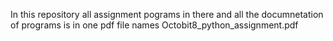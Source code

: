  
In this repository all assignment pograms in there and all the documnetation of programs is in one pdf file names  Octobit8_python_assignment.pdf
